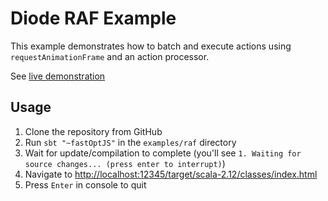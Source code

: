 # Diode RAF Example

This example demonstrates how to batch and execute actions using `requestAnimationFrame` and an action processor. 

See [live demonstration](http://diode.suzaku.io/examples/raf/)

## Usage

1. Clone the repository from GitHub
1. Run `sbt "~fastOptJS"` in the `examples/raf` directory
1. Wait for update/compilation to complete (you'll see `1. Waiting for source changes... (press enter to interrupt)`)
1. Navigate to [http://localhost:12345/target/scala-2.12/classes/index.html](http://localhost:12345/target/scala-2.12/classes/index.html)
1. Press `Enter` in console to quit
